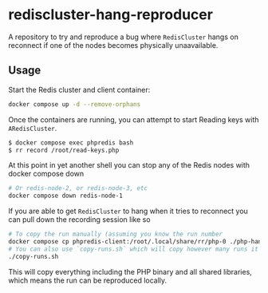 # rediscluster-hang-reproducer

A repository to try and reproduce a bug where `RedisCluster` hangs on reconnect if one of the nodes becomes physically unaavailable.

## Usage

Start the Redis cluster and client container:

```bash
docker compose up -d --remove-orphans
```

Once the containers are running, you can attempt to start Reading keys with `ARedisCluster`.

```bash
$ docker compose exec phpredis bash
$ rr record /root/read-keys.php
```

At this point in yet another shell you can stop any of the Redis nodes with docker compose down

```bash
# Or redis-node-2, or redis-node-3, etc
docker compose down redis-node-1
```

If you are able to get `RedisCluster` to hang when it tries to reconnect you can pull down the recording session like so

```bash
# To copy the run manually (assuming you know the run number
docker compose cp phpredis-client:/root/.local/share/rr/php-0 ./php-hang-reproducer
# You can also use `copy-runs.sh` which will copy however many runs it finds
./copy-runs.sh
```

This will copy everything including the PHP binary and all shared libraries, which means  the run can be reproduced locally.
